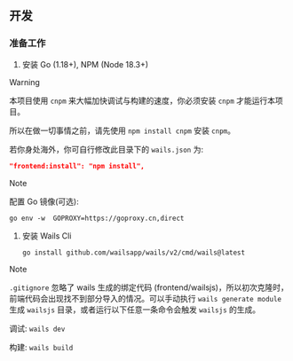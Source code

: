 ## 开发

### 准备工作

1.  安装 Go (1.18+), NPM (Node 18.3+)
> [!WARNING]
> 本项目使用 `cnpm` 来大幅加快调试与构建的速度，你必须安装 `cnpm` 才能运行本项目。
>
> 所以在做一切事情之前，请先使用 `npm install cnpm` 安装 `cnpm`。
>
> 若你身处海外，你可自行修改此目录下的 `wails.json` 为:
> ```json
> "frontend:install": "npm install",
> ```

> [!NOTE]
> 配置 Go 镜像(可选): 
> 
> `go env -w  GOPROXY=https://goproxy.cn,direct`

1.  安装 Wails Cli

    ```shell
    go install github.com/wailsapp/wails/v2/cmd/wails@latest
    ```
> [!NOTE]
> `.gitignore` 忽略了 wails 生成的绑定代码 (frontend/wailsjs)，所以初次克隆时，前端代码会出现找不到部分导入的情况。可以手动执行 `wails generate module` 生成 `wailsjs` 目录，或者运行以下任意一条命令会触发 `wailsjs` 的生成。

调试: `wails dev`

构建: `wails build`
